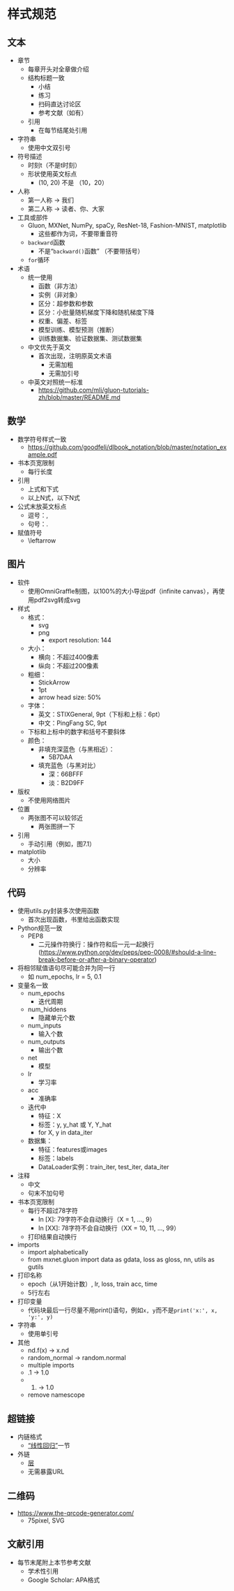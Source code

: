 # 样式规范

## 文本

* 章节
    * 每章开头对全章做介绍
    * 结构标题一致
        * 小结
        * 练习
        * 扫码直达讨论区
        * 参考文献（如有）
    * 引用
        * 在每节结尾处引用
* 字符串
    * 使用中文双引号
* 符号描述
    * 时刻t（不是t时刻）
	* 形状使用英文标点
        * (10, 20) 不是 （10，20）
* 人称
    * 第一人称 → 我们
    * 第二人称 → 读者、你、大家
* 工具或部件
    * Gluon, MXNet, NumPy, spaCy, ResNet-18, Fashion-MNIST, matplotlib
        * 这些都作为词，不要带重音符
    * `backward`函数
        * 不是“`backward()`函数” （不要带括号）
    * `for`循环
* 术语
    * 统一使用
        * 函数（非方法）
        * 实例（非对象）
        * 区分：超参数和参数
        * 区分：小批量随机梯度下降和随机梯度下降
        * 权重、偏差、标签
        * 模型训练、模型预测（推断）
        * 训练数据集、验证数据集、测试数据集
    * 中文优先于英文
        * 首次出现，注明原英文术语
            * 无需加粗
            * 无需加引号
    * 中英文对照统一标准
        * https://github.com/mli/gluon-tutorials-zh/blob/master/README.md

## 数学

* 数学符号样式一致
    * https://github.com/goodfeli/dlbook_notation/blob/master/notation_example.pdf
* 书本页宽限制
    * 每行长度
* 引用
    * 上式和下式
    * 以上N式，以下N式
* 公式末放英文标点
    * 逗号：,
    * 句号：.
* 赋值符号
    * \leftarrow

## 图片

* 软件
    * 使用OmniGraffle制图，以100%的大小导出pdf（infinite canvas），再使用pdf2svg转成svg
* 样式
    * 格式：
        * svg
        * png
            * export resolution: 144
    * 大小：
        * 横向：不超过400像素
        * 纵向：不超过200像素
    * 粗细：
        * StickArrow
        * 1pt
		* arrow head size: 50%
    * 字体：
        * 英文：STIXGeneral, 9pt（下标和上标：6pt）
        * 中文：PingFang SC, 9pt
	* 下标和上标中的数字和括号不要斜体
    * 颜色：
        * 非填充深蓝色（与黑相近）：
            * 5B7DAA
        * 填充蓝色（与黑对比）
            * 深：66BFFF
            * 淡：B2D9FF
* 版权
    * 不使用网络图片
* 位置
    * 两张图不可以较邻近
        * 两张图拼一下
* 引用
    * 手动引用（例如，图7.1）
* matplotlib
    * 大小
    * 分辨率

## 代码

* 使用utils.py封装多次使用函数
    * 首次出现函数，书里给出函数实现
* Python规范一致
    * PEP8
        * 二元操作符换行：操作符和后一元一起换行 (https://www.python.org/dev/peps/pep-0008/#should-a-line-break-before-or-after-a-binary-operator)
* 将相邻赋值语句尽可能合并为同一行
	* 如 num_epochs, lr = 5, 0.1
* 变量名一致
    * num_epochs
        * 迭代周期
    * num_hiddens
        * 隐藏单元个数
    * num_inputs
        * 输入个数
    * num_outputs
        * 输出个数
    * net
        * 模型
    * lr
        * 学习率
    * acc
        * 准确率
    * 迭代中
        * 特征：X
        * 标签：y, y_hat 或 Y, Y_hat
        * for X, y in data_iter
    * 数据集：
        * 特征：features或images
        * 标签：labels
        * DataLoader实例：train_iter, test_iter, data_iter
* 注释
    * 中文
    * 句末不加句号
* 书本页宽限制
    * 每行不超过78字符
        * In [X]: 79字符不会自动换行（X = 1, ..., 9）
    	* In [XX]: 78字符不会自动换行（XX = 10, 11, ..., 99）
    * 打印结果自动换行
* imports
    * import alphabetically
    * from mxnet.gluon import data as gdata, loss as gloss, nn, utils as gutils
* 打印名称
    * epoch（从1开始计数）, lr, loss, train acc, time
    * 5行左右
* 打印变量
    * 代码块最后一行尽量不用print()语句，例如`x, y`而不是`print('x:', x, 'y:', y)`
* 字符串
    * 使用单引号
* 其他
    * nd.f(x) → x.nd
    * random_normal → random.normal
    * multiple imports
    * .1 → 1.0
    * 1. → 1.0
    * remove namescope

## 超链接

* 内链格式
    * [“线性回归”](linear-reg.html)一节
* 外链
    * [层](http:bla)
    * 无需暴露URL


## 二维码

* https://www.the-qrcode-generator.com/
    * 75pixel, SVG

## 文献引用

* 每节末尾附上本节参考文献
    * 学术性引用
    * Google Scholar: APA格式
